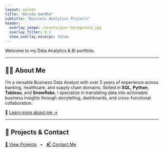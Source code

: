 ```yaml
---
layout: splash
title: "Amruta Gandhe"
subtitle: "Business Analytics Projects"
header:
  overlay_image: /assets/your-background.jpg
  overlay_filter: 0.3
  show_overlay_excerpt: false
---
```


Welcome to my Data Analytics & BI portfolio.

---

## 👩‍💻 About Me

I’m a versatile Business Data Analyst with over 5 years of experience across banking, healthcare, and supply chain domains. Skilled in **SQL**, **Python**, **Tableau**, and **Snowflake**, I specialize in translating data into actionable business insights through storytelling, dashboards, and cross-functional collaboration.

🔗 [Learn more about me →](/about/)

---

## 📁 Projects & Contact

[📁 View Projects](/projects/) &nbsp; • &nbsp; [📬 Contact Me](/contact/)
